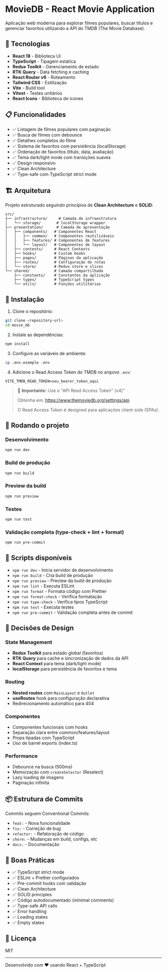 # MovieDB - React Movie Application

Aplicação web moderna para explorar filmes populares, buscar títulos e gerenciar favoritos utilizando a API do TMDB (The Movie Database).

## 🚀 Tecnologias

- **React 18** - Biblioteca UI
- **TypeScript** - Tipagem estática
- **Redux Toolkit** - Gerenciamento de estado
- **RTK Query** - Data fetching e caching
- **React Router v6** - Roteamento
- **Tailwind CSS** - Estilização
- **Vite** - Build tool
- **Vitest** - Testes unitários
- **React Icons** - Biblioteca de ícones

## 📋 Funcionalidades

- ✅ Listagem de filmes populares com paginação
- ✅ Busca de filmes com debounce
- ✅ Detalhes completos do filme
- ✅ Sistema de favoritos com persistência (localStorage)
- ✅ Ordenação de favoritos (título, data, avaliação)
- ✅ Tema dark/light mode com transições suaves
- ✅ Design responsivo
- ✅ Clean Architecture
- ✅ Type-safe com TypeScript strict mode

## 🏗️ Arquitetura

Projeto estruturado seguindo princípios de **Clean Architecture** e **SOLID**:

```
src/
├── infrastructure/     # Camada de infraestrutura
│   └── storage/       # localStorage wrapper
├── presentation/      # Camada de apresentação
│   ├── components/   # Componentes React
│   │   ├── common/   # Componentes reutilizáveis
│   │   ├── features/ # Componentes de features
│   │   └── layout/   # Componentes de layout
│   ├── contexts/     # React Contexts
│   ├── hooks/        # Custom hooks
│   ├── pages/        # Páginas da aplicação
│   ├── routes/       # Configuração de rotas
│   └── store/        # Redux store e slices
└── shared/           # Camada compartilhada
    ├── constants/    # Constantes da aplicação
    ├── types/        # TypeScript types
    └── utils/        # Funções utilitárias
```

## 🔧 Instalação

1. Clone o repositório:
```bash
git clone <repository-url>
cd movie_mb
```

2. Instale as dependências:
```bash
npm install
```

3. Configure as variáveis de ambiente:
```bash
cp .env.example .env
```

4. Adicione o Read Access Token do TMDB no arquivo `.env`:
```env
VITE_TMDB_READ_TOKEN=seu_bearer_token_aqui
```

> 📝 **Importante:** Use o "API Read Access Token" (v4)"
>
> Obtenha em: https://www.themoviedb.org/settings/api
>
> O Read Access Token é designed para aplicações client-side (SPAs).

## 🚀 Rodando o projeto

### Desenvolvimento
```bash
npm run dev
```

### Build de produção
```bash
npm run build
```

### Preview da build
```bash
npm run preview
```

### Testes
```bash
npm run test
```

### Validação completa (type-check + lint + format)
```bash
npm run pre-commit
```

## 📝 Scripts disponíveis

- `npm run dev` - Inicia servidor de desenvolvimento
- `npm run build` - Cria build de produção
- `npm run preview` - Preview da build de produção
- `npm run lint` - Executa ESLint
- `npm run format` - Formata código com Prettier
- `npm run format:check` - Verifica formatação
- `npm run type-check` - Verifica tipos TypeScript
- `npm run test` - Executa testes
- `npm run pre-commit` - Validação completa antes de commit

## 🎨 Decisões de Design

### State Management
- **Redux Toolkit** para estado global (favoritos)
- **RTK Query** para cache e sincronização de dados da API
- **React Context** para tema (dark/light mode)
- **localStorage** para persistência de favoritos e tema

### Routing
- **Nested routes** com `MainLayout` e `Outlet`
- **useRoutes** hook para configuração declarativa
- Redirecionamento automático para 404

### Componentes
- Componentes funcionais com hooks
- Separação clara entre common/features/layout
- Props tipadas com TypeScript
- Uso de barrel exports (index.ts)

### Performance
- Debounce na busca (500ms)
- Memoização com `createSelector` (Reselect)
- Lazy loading de imagens
- Paginação infinita

## 📦 Estrutura de Commits

Commits seguem Conventional Commits:
- `feat:` - Nova funcionalidade
- `fix:` - Correção de bug
- `refactor:` - Refatoração de código
- `chore:` - Mudanças em build, configs, etc
- `docs:` - Documentação

## 🔐 Boas Práticas

- ✅ TypeScript strict mode
- ✅ ESLint + Prettier configurados
- ✅ Pre-commit hooks com validação
- ✅ Clean Architecture
- ✅ SOLID principles
- ✅ Código autodocumentado (minimal comments)
- ✅ Type-safe API calls
- ✅ Error handling
- ✅ Loading states
- ✅ Empty states

## 📄 Licença

MIT

---

Desenvolvido com ❤️ usando React + TypeScript
